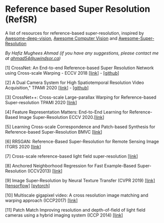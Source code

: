 # Reference based Super Resolution (RefSR)
A list of resources for reference-based super-resolution, inspired by [Awesome-deep-vision](https://github.com/kjw0612/awesome-deep-vision), [Awesome Computer Vision](https://github.com/jbhuang0604/awesome-computer-vision) and [Awesome-Super-Resolution](https://github.com/ptkin/Awesome-Super-Resolution)

_By Hafiz Mughees Ahmad (if you have any suggestions, please contact me at ahmad54@uwindsor.ca)_


[1] CrossNet: An End-to-end Reference-based Super Resolution Network using Cross-scale Warping - ECCV 2018 [[link](http://openaccess.thecvf.com/content_ECCV_2018/papers/Haitian_Zheng_CrossNet_An_End-to-end_ECCV_2018_paper.pdf)] - [[github](https://github.com/htzheng/ECCV2018_CrossNet_RefSR)]

[2] A Dual Camera System for High Spatiotemporal Resolution Video Acquisition," TPAMI 2020 [[link](https://arxiv.org/abs/1909.13051)] - [[github](https://github.com/NJUVISION/AWnet)]

[3] CrossNet++: Cross-scale Large-parallax Warping for Reference-based Super-resolution TPAMI 2020 [[link](https://ieeexplore.ieee.org/stamp/stamp.jsp?arnumber=9099445)]

[4] Feature Representation Matters: End-to-End Learning for Reference-Based Image Super-Resolution ECCV 2020.[[link](https://www.ecva.net/papers/eccv_2020/papers_ECCV/papers/123490222.pdf)]

[5] Learning Cross-scale Correspondence and Patch-based Synthesis for Reference-based Super-Resolution BMVC [[link](http://www.bmva.org/bmvc/2017/papers/paper138/paper138.pdf)]

[6] RRSGAN: Reference-Based Super-Resolution for Remote Sensing Image ITGRS 2020 [[link](https://ieeexplore.ieee.org/document/9328132)]

[7] Cross-scale reference-based light field super-resolution [[link]](https://ieeexplore.ieee.org/document/8364636)

[8] Anchored Neighborhood Regression for Fast Example-Based Super-Resolution (ICCV2013) [[link]](https://people.ee.ethz.ch/~timofter/publications/Timofte-ICCV-2013.pdf)

[9] Image Super-Resolution by Neural Texture Transfer (CVPR 2019) [[link]](https://openaccess.thecvf.com/content_CVPR_2019/papers/Zhang_Image_Super-Resolution_by_Neural_Texture_Transfer_CVPR_2019_paper.pdf) [[tensorflow]](https://github.com/ZZUTK/SRNTT) [[pytorch]](https://github.com/S-aiueo32/srntt-pytorch)

[10] Multiscale gigapixel video: A cross resolution image matching and warping approach (ICCP2017) [[link]](https://ieeexplore.ieee.org/document/7951481)

[11] Patch Match Improving resolution and depth-of-field of light field cameras using a hybrid imaging system (ICCP 2014) [[link]](https://ieeexplore.ieee.org/stamp/stamp.jsp?tp=&arnumber=6831814)
